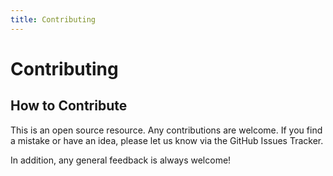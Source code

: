```yaml
---
title: Contributing
---
```


<!--- sectionauthor
Vincent F. Scalfani | vfscalfani@ua.edu>
-->

# Contributing

## How to Contribute

This is an open source resource. Any contributions are welcome. If you
find a mistake or have an idea, please let us know via the GitHub Issues
Tracker.

In addition, any general feedback is always welcome!
